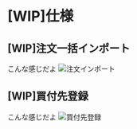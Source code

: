 # [WIP]仕様


## [WIP]注文一括インポート
こんな感じだよ
![注文インポート](https://user-images.githubusercontent.com/45095615/114292567-4fedfc00-9aca-11eb-9164-b1036e22ba4e.gif)


## [WIP]買付先登録
こんな感じだよ
![買付先登録](https://user-images.githubusercontent.com/45095615/114292606-9cd1d280-9aca-11eb-8819-ec1bb9333e56.gif)
